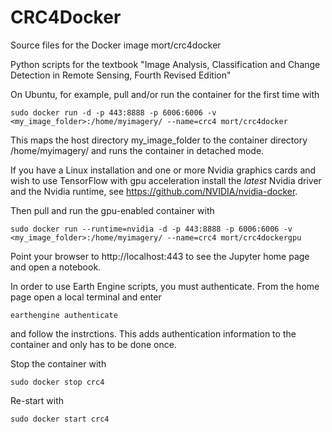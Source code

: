 CRC4Docker
=========
Source files for the Docker image mort/crc4docker

Python scripts for the textbook "Image Analysis, Classification and Change Detection in Remote Sensing, Fourth Revised Edition"

On Ubuntu, for example, pull and/or run the container for the first time with

    sudo docker run -d -p 443:8888 -p 6006:6006 -v <my_image_folder>:/home/myimagery/ --name=crc4 mort/crc4docker

This maps the host directory my_image_folder to the container directory /home/myimagery/ and runs the
container in detached mode. 

If you have a Linux installation and one or more  Nvidia graphics cards and wish to use TensorFlow with gpu acceleration
install the *latest*  Nvidia driver and the Nvidia runtime, see https://github.com/NVIDIA/nvidia-docker.

Then pull and run the gpu-enabled container with

 	sudo docker run --runtime=nvidia -d -p 443:8888 -p 6006:6006 -v <my_image_folder>:/home/myimagery/ --name=crc4 mort/crc4dockergpu

Point your browser to http://localhost:443 to see the Jupyter home page and open a notebook.

In order to use Earth Engine scripts, you must authenticate. From the home page  open a local terminal and enter
    
    earthengine authenticate
    
and follow the instrctions. This adds authentication information to the container and only has to be done once.     

Stop the container with

    sudo docker stop crc4  
     
Re-start with

    sudo docker start crc4     